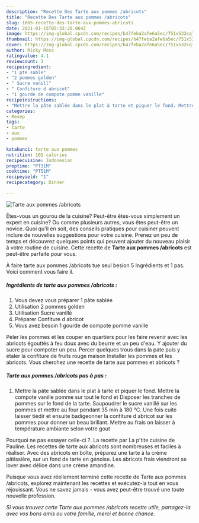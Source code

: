 ```yaml
---
description: "Recette Des Tarte aux pommes /abricots"
title: "Recette Des Tarte aux pommes /abricots"
slug: 1665-recette-des-tarte-aux-pommes-abricots
date: 2021-01-15T05:33:20.064Z
image: https://img-global.cpcdn.com/recipes/b47feba2afe6a5ec/751x532cq70/tarte-aux-pommes-abricots-photo-principale-de-la-recette.jpg
thumbnail: https://img-global.cpcdn.com/recipes/b47feba2afe6a5ec/751x532cq70/tarte-aux-pommes-abricots-photo-principale-de-la-recette.jpg
cover: https://img-global.cpcdn.com/recipes/b47feba2afe6a5ec/751x532cq70/tarte-aux-pommes-abricots-photo-principale-de-la-recette.jpg
author: Ricky Moss
ratingvalue: 4.1
reviewcount: 3
recipeingredient:
- "1 pte sable"
- "2 pommes golden"
- " Sucre vanill"
- " Confiture d abricot"
- "1 gourde de compote pomme vanille"
recipeinstructions:
- "Mettre la pâte sablée dans le plat à tarte et piquer le fond. Mettre la compote vanille pomme sur tout le fond et Disposer les tranches de pommes sur le fond de la tarte. Saupoudrer le sucre vanillé sur les pommes et mettre au four pendant 35 min à 180 °C. Une fois cuite laisser tiédir et ensuite badigeonner la confiture d abricot sur les pommes pour donner un beau brillant. Mettre au frais on laisser à température ambiante selon votre gout"
categories:
- Resep
tags:
- tarte
- aux
- pommes

katakunci: tarte aux pommes 
nutrition: 101 calories
recipecuisine: Indonesian
preptime: "PT31M"
cooktime: "PT51M"
recipeyield: "1"
recipecategory: Dinner

---
```



![Tarte aux pommes /abricots](https://img-global.cpcdn.com/recipes/b47feba2afe6a5ec/751x532cq70/tarte-aux-pommes-abricots-photo-principale-de-la-recette.jpg)

Êtes-vous un gourou de la cuisine? Peut-être êtes-vous simplement un expert en cuisine? Ou comme plusieurs autres, vous êtes peut-être un novice. Quoi qu'il en soit, des conseils pratiques pour cuisiner peuvent inclure de nouvelles suggestions pour votre cuisine. Prenez un peu de temps et découvrez quelques points qui peuvent ajouter du nouveau plaisir à votre routine de cuisine. Cette recette de <strong> Tarte aux pommes /abricots </strong> est peut-être parfaite pour vous.

<!--inarticleads1-->

À faire tarte aux pommes /abricots tue seul besion 5 Ingrédients et 1 pas. Voici comment vous faire il.

##### Ingrédients de tarte aux pommes /abricots :

1. Vous devez vous préparer 1 pâte sablée
1. Utilisation 2 pommes golden
1. Utilisation  Sucre vanillé
1. Préparer  Confiture d abricot
1. Vous avez besoin 1 gourde de compote pomme vanille


Peler les pommes et les couper en quartiers pour les faire revenir avec les abricots égouttés à feu doux avec du beurre et un peu d&#39;eau. Y ajouter du sucre pour compoter un peu. Percer quelques trous dans la pate puis y étaler la confiture de fruits rouge maison Installer les pommes et les abricots. Vous cherchez une recette de tarte aux pommes et abricots ? 

<!--inarticleads2-->

##### Tarte aux pommes /abricots pas à pas :

1. Mettre la pâte sablée dans le plat à tarte et piquer le fond. Mettre la compote vanille pomme sur tout le fond et Disposer les tranches de pommes sur le fond de la tarte. Saupoudrer le sucre vanillé sur les pommes et mettre au four pendant 35 min à 180 °C. Une fois cuite laisser tiédir et ensuite badigeonner la confiture d abricot sur les pommes pour donner un beau brillant. Mettre au frais on laisser à température ambiante selon votre gout


Pourquoi ne pas essayer celle-ci ?. La recette par La p&#39;tite cuisine de Pauline. Les recettes de tarte aux abricots sont nombreuses et faciles à réaliser. Avec des abricots en boîte, préparez une tarte à la crème pâtissière, sur un fond de tarte en génoise. Les abricots frais viendront se lover avec délice dans une crème amandine. 

<!--inarticleads1-->

<p>
Puisque vous avez réellement terminé cette recette de Tarte aux pommes /abricots, explorez maintenant les recettes et exécutez-la tout en vous réjouissant. Vous ne savez jamais - vous avez peut-être trouvé une toute nouvelle profession.
</p>

<p>
<i>Si vous trouvez cette Tarte aux pommes /abricots recette utile, partagez-la avec vos bons amis ou votre famille, merci et bonne chance.</i>
</p>
